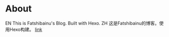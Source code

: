 # About
EN This is Fatshibainu's Blog. Built with Hexo.
ZH 这是Fatshibainu的博客。使用Hexo构建。
[link](https://fatshibainu.me)
